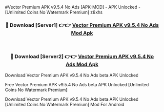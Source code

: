 #Vector Premium APK v9.5.4 No Ads [APK-MOD] - APK Unlocked - [Unlimited Coins No Watermark Premium] z8xhs



<div align="center">

<h3>🔴 Download [Server1] 👉👉 <a href="https://momento.my/?title=Vector_Premium_APK_v9.5.4_No_Ads">Vector Premium APK v9.5.4 No Ads Mod Apk</a></h3><br>

<h3>🔴 Download [Server2] 👉👉 <a href="https://momento.my/?title=Vector_Premium_APK_v9.5.4_No_Ads">Vector Premium APK v9.5.4 No Ads Mod Apk</a></h3>
</div>



Download Vector Premium APK v9.5.4 No Ads beta APK Unlocked

Free Vector Premium APK v9.5.4 No Ads beta APK Unlocked [Unlimited Coins No Watermark Premium]

Download Vector Premium APK v9.5.4 No Ads beta APK Unlocked [Unlimited Coins No Watermark Premium] Mod For Android
